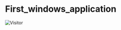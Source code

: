 # First_windows_application
![Visitor](https://visitor-badge.laobi.icu/badge?page_id=Masrik-Dahir.repoName)

